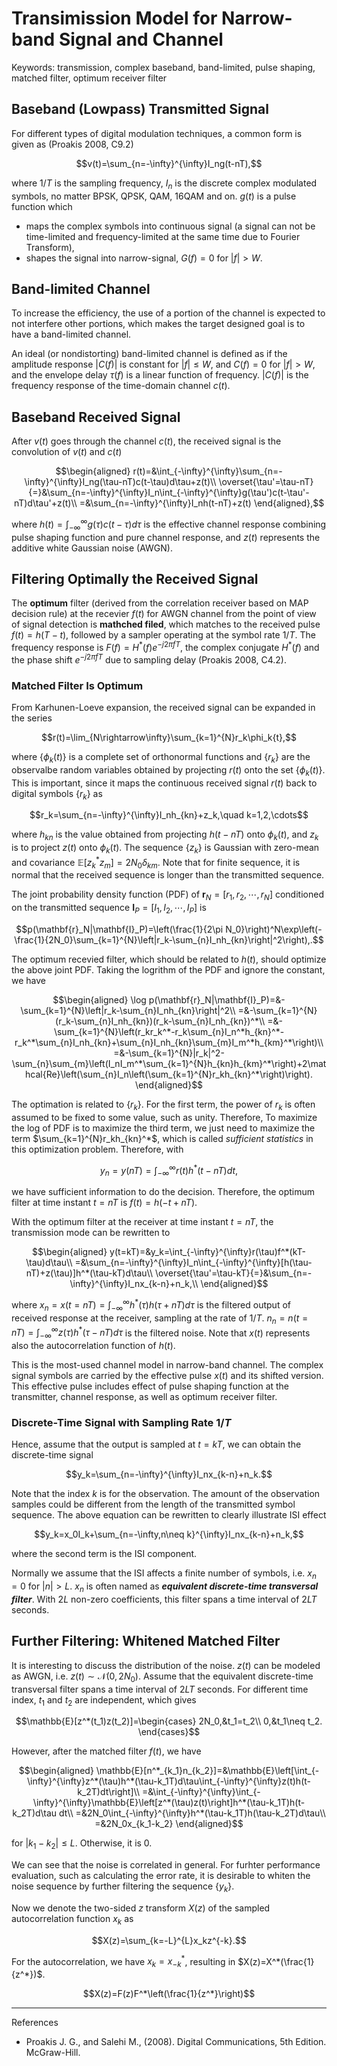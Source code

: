 # Transimission Model for Narrow-band Signal and Channel

Keywords: transmission, complex baseband, band-limited, pulse shaping, matched filter, optimum receiver filter

## Baseband (Lowpass) Transmitted Signal

For different types of digital modulation techniques, a common form is given as (Proakis 2008, C9.2)

$$v(t)=\sum_{n=-\infty}^{\infty}I_ng(t-nT),$$

where $1/T$ is the sampling frequency, ${I_n}$ is the discrete complex modulated symbols, no matter BPSK, QPSK, QAM, 16QAM and on. $g(t)$ is a pulse function which 

- maps the complex symbols into continuous signal (a signal can not be time-limited and frequency-limited at the same time due to Fourier Transform),
- shapes the signal into narrow-signal, $G(f)=0$ for $|f|>W$.

## Band-limited Channel

To increase the efficiency, the use of a portion of the channel is expected to not interfere other portions, which makes the target designed goal is to have a band-limited channel.

An ideal (or nondistorting) band-limited channel is defined as if the amplitude response $|C(f)|$ is constant for $|f|\leq W$, and $C(f)=0$ for $|f|>W$, and the envelope delay $\tau(f)$ is a linear function of frequency. $|C(f)|$ is the frequency response of the time-domain channel $c(t)$.

## Baseband Received Signal

After $v(t)$ goes through the channel $c(t)$, the received signal is the convolution of $v(t)$ and $c(t)$

$$\begin{aligned}
r(t)=&\int_{-\infty}^{\infty}\sum_{n=-\infty}^{\infty}I_ng(\tau-nT)c(t-\tau)d\tau+z(t)\\
\overset{\tau'=\tau-nT}{=}&\sum_{n=-\infty}^{\infty}I_n\int_{-\infty}^{\infty}g(\tau')c(t-\tau'-nT)d\tau'+z(t)\\
=&\sum_{n=-\infty}^{\infty}I_nh(t-nT)+z(t)
\end{aligned},$$

where $h(t)=\int_{-\infty}^{\infty}g(\tau)c(t-\tau)d\tau$ is the effective channel response combining pulse shaping function and pure channel response, and $z(t)$ represents the additive white Gaussian noise (AWGN).

## Filtering Optimally the Received Signal

The **optimum** filter (derived from the correlation receiver based on MAP decision rule) at the recevier $f(t)$ for AWGN channel from the point of view of signal detection is **mathched filed**, which matches to the received pulse $f(t)=h(T-t)$, followed by a sampler operating at the symbol rate $1/T$. The frequency response is $F(f)=H^*(f)e^{-j2\pi fT}$, the complex conjugate $H^*(f)$ and the phase shift $e^{-j2\pi fT}$ due to sampling delay (Proakis 2008, C4.2).

### Matched Filter Is Optimum

From Karhunen-Loeve expansion, the received signal can be expanded in the series

$$r(t)=\lim_{N\rightarrow\infty}\sum_{k=1}^{N}r_k\phi_k{t},$$

where $\{\phi_k(t)\}$ is a complete set of orthonormal functions and $\{r_k\}$ are the observalbe random variables obtained by projecting $r(t)$ onto the set $\{\phi_k(t)\}$. This is important, since it maps the continuous received signal $r(t)$ back to digital symbols $\{r_k\}$ as

$$r_k=\sum_{n=-\infty}^{\infty}I_nh_{kn}+z_k,\quad k=1,2,\cdots$$

where $h_{kn}$ is the value obtained from projecting $h(t-nT)$ onto $\phi_k(t)$, and $z_k$ is to project $z(t)$ onto $\phi_k(t)$. The sequence $\{z_k\}$ is Gaussian with zero-mean and covariance $\mathbb{E}[z_k^*z_m]=2N_0\delta_{km}$. Note that for finite sequence, it is normal that the received sequence is longer than the transmitted sequence.

The joint probability density function (PDF) of $\mathbf{r}_N=[r_1,r_2,\cdots,r_N]$ conditioned on the transmitted sequence $\mathbf{I}_P= [I_1,I_2,\cdots,I_P]$ is

$$p(\mathbf{r}_N|\mathbf{I}_P)=\left(\frac{1}{2\pi N_0}\right)^N\exp\left(-\frac{1}{2N_0}\sum_{k=1}^{N}\left|r_k-\sum_{n}I_nh_{kn}\right|^2\right),.$$

The optimum recevied filter, which should be related to $h(t)$, should optimize the above joint PDF. Taking the logrithm of the PDF and ignore the constant, we have

$$\begin{aligned}
    \log p(\mathbf{r}_N|\mathbf{I}_P)=&-\sum_{k=1}^{N}\left|r_k-\sum_{n}I_nh_{kn}\right|^2\\
    =&-\sum_{k=1}^{N}(r_k-\sum_{n}I_nh_{kn})(r_k-\sum_{n}I_nh_{kn})^*\\
    =&-\sum_{k=1}^{N}\left(r_kr_k^*-r_k\sum_{n}I_n^*h_{kn}^*-r_k^*\sum_{n}I_nh_{kn}+\sum_{n}I_nh_{kn}\sum_{m}I_m^*h_{km}^*\right)\\
    =&-\sum_{k=1}^{N}|r_k|^2-\sum_{n}\sum_{m}\left(I_nI_m^*\sum_{k=1}^{N}h_{kn}h_{km}^*\right)+2\mathcal{Re}\left(\sum_{n}I_n\left(\sum_{k=1}^{N}r_kh_{kn}^*\right)\right).
\end{aligned}$$

The optimation is related to $\{r_k\}$. For the first term, the power of $r_k$ is often assumed to be fixed to some value, such as unity. Therefore, To maximize the log of PDF is to maximize the third term, we just need to maximize the term $\sum_{k=1}^{N}r_kh_{kn}^*$, which is called *sufficient statistics* in this optimization problem. Therefore, with

$$y_n=y(nT)=\int_{-\infty}^{\infty}r(t)h^*(t-nT)dt,$$

we have sufficient information to do the decision. Therefore, the optimum filter at time instant $t=nT$ is $f(t)=h(-t+nT)$.

With the optimum filter at the receiver at time instant $t=nT$, the transmission mode can be rewritten to

$$\begin{aligned}
y(t=kT)=&y_k=\int_{-\infty}^{\infty}r(\tau)f^*(kT-\tau)d\tau\\
=&\sum_{n=-\infty}^{\infty}I_n\int_{-\infty}^{\infty}[h(\tau-nT)+z(\tau)]h^*(\tau-kT)d\tau\\
\overset{\tau'=\tau-kT}{=}&\sum_{n=-\infty}^{\infty}I_nx_{k-n}+n_k,\\
\end{aligned}$$

where $x_n=x(t=nT)=\int_{-\infty}^{\infty}h^*(\tau)h(\tau+nT)d\tau$ is the filtered output of received response at the receiver, sampling at the rate of $1/T$. $n_n=n(t=nT)=\int_{-\infty}^{\infty}z(\tau)h^*(\tau-nT)d\tau$ is the filtered noise. Note that $x(t)$ represents also the autocorrelation function of $h(t)$.

This is the most-used channel model in narrow-band channel. The complex signal symbols are carried by the effective pulse $x(t)$ and its shifted version. This effective pulse includes effect of pulse shaping function at the transmitter, channel response, as well as optimum receiver filter.

### Discrete-Time Signal with Sampling Rate $1/T$

Hence, assume that the output is sampled at $t=kT$, we can obtain the discrete-time signal

$$y_k=\sum_{n=-\infty}^{\infty}I_nx_{k-n}+n_k.$$

Note that the index $k$ is for the observation. The amount of the observation samples could be different from the length of the transmitted symbol sequence. The above equation can be rewritten to clearly illustrate ISI effect

$$y_k=x_0I_k+\sum_{n=-\infty,n\neq k}^{\infty}I_nx_{k-n}+n_k,$$

where the second term is the ISI component.

Normally we assume that the ISI affects a finite number of symbols, i.e. $x_n=0$ for $|n|>L$. $x_n$ is often named as ***equivalent discrete-time transversal filter***. With $2L$ non-zero coefficients, this filter spans a time interval of $2LT$ seconds. 

## Further Filtering: Whitened Matched Filter

It is interesting to discuss the distribution of the noise. $z(t)$ can be modeled as AWGN, i.e. $z(t)\sim\mathcal{N}(0,2N_0)$. Assume that the equivalent discrete-time transversal filter spans a time interval of $2LT$ seconds. For different time index, $t_1$ and $t_2$ are independent, which gives 

$$\mathbb{E}[z^*(t_1)z(t_2)]=\begin{cases}
    2N_0,&t_1=t_2\\
    0,&t_1\neq t_2.
\end{cases}$$

However, after the matched filter $f(t)$, we have

$$\begin{aligned}
    \mathbb{E}[n^*_{k_1}n_{k_2}]=&\mathbb{E}\left[\int_{-\infty}^{\infty}z^*(\tau)h^*(\tau-k_1T)d\tau\int_{-\infty}^{\infty}z(t)h(t-k_2T)dt\right]\\
    =&\int_{-\infty}^{\infty}\int_{-\infty}^{\infty}\mathbb{E}\left[z^*(\tau)z(t)\right]h^*(\tau-k_1T)h(t-k_2T)d\tau dt\\
    =&2N_0\int_{-\infty}^{\infty}h^*(\tau-k_1T)h(\tau-k_2T)d\tau\\
    =&2N_0x_{k_1-k_2}
\end{aligned}$$

for $|k_1-k_2|\leq L$. Otherwise, it is 0.

We can see that the noise is correlated in general. For furhter performance evaluation, such as calculating the error rate, it is desirable to whiten the noise sequence by further filtering the sequence $\{y_k\}$.

Now we denote the two-sided $z$ transform $X(z)$ of the sampled autocorrelation function $x_k$ as

$$X(z)=\sum_{k=-L}^{L}x_kz^{-k}.$$

For the autocorrelation, we have $x_k=x_{-k}^*$, resulting in $X(z)=X^*(\frac{1}{z^*})$.

$$X(z)=F(z)F^*\left(\frac{1}{z^*}\right)$$

---

References

- Proakis J. G., and Salehi M., (2008). Digital Communications, 5th Edition. McGraw-Hill.

